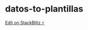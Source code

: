 # datos-to-plantillas

[Edit on StackBlitz ⚡️](https://stackblitz.com/edit/angular-datos-to-plantillas)
